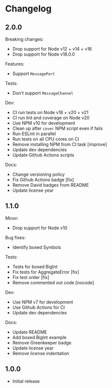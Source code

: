 # Changelog

## 2.0.0

Breaking changes:

* Drop support for Node v12 + v14 + v16
* Drop support for Node v18.0.0

Features:

* Support `MessagePort`

Tests:

* Don't support `MessageChannel`

Dev:

* CI run tests on Node v18 + v20 + v21
* CI run lint and coverage on Node v20
* Use NPM v10 for development
* Clean up after `cover` NPM script even if fails
* Run ESLint in parallel
* Run tests on all CPU cores on CI
* Remove installing NPM from CI task [improve]
* Update dev dependencies
* Update Github Actions scripts

Docs:

* Change versioning policy
* Fix Github Actions badge [fix]
* Remove David badges from README
* Update license year

## 1.1.0

Minor:

* Drop support for Node v10

Bug fixes:

* Identify boxed Symbols

Tests:

* Tests for boxed BigInt
* Fix tests for AggregateError [fix]
* Fix test order [fix]
* Remove commented out code [nocode]

Dev:

* Use NPM v7 for development
* Use Github Actions for CI
* Update dev dependencies

Docs:

* Update README
* Add boxed BigInt example
* Remove Greenkeeper badge
* Update license year
* Remove license indentation

## 1.0.0

* Initial release
